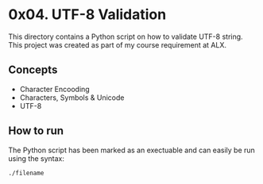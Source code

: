 # 0x04. UTF-8 Validation
This directory contains a Python script on how to validate UTF-8 string. This project was created as part of my course requirement at ALX.

## Concepts
* Character Encooding
* Characters, Symbols & Unicode
* UTF-8

## How to run
The Python script has been marked as an exectuable and can easily be run using the syntax:

`./filename`
